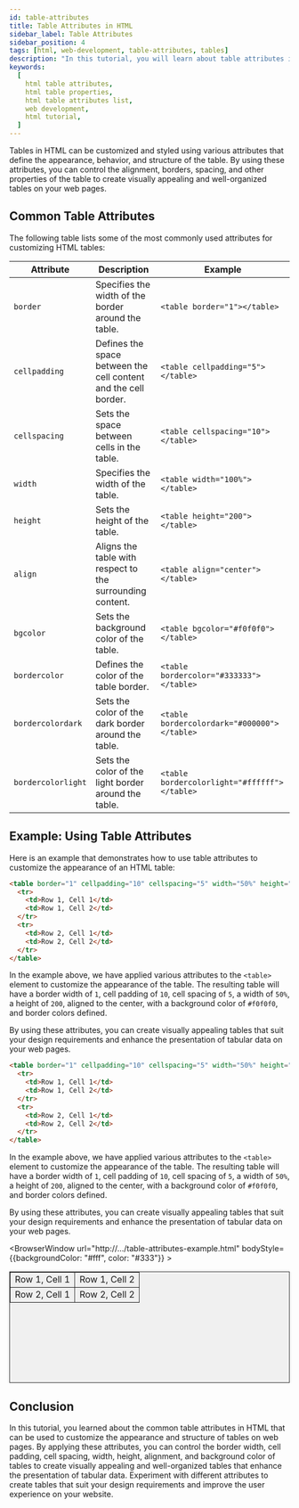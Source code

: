 ```yaml
---
id: table-attributes
title: Table Attributes in HTML
sidebar_label: Table Attributes
sidebar_position: 4
tags: [html, web-development, table-attributes, tables]
description: "In this tutorial, you will learn about table attributes in HTML. Table attributes define the appearance, behavior, and structure of tables on web pages."
keywords:
  [
    html table attributes,
    html table properties,
    html table attributes list,
    web development,
    html tutorial,
  ]
---
```


Tables in HTML can be customized and styled using various attributes that define the appearance, behavior, and structure of the table. By using these attributes, you can control the alignment, borders, spacing, and other properties of the table to create visually appealing and well-organized tables on your web pages.

<AdsComponent />

## Common Table Attributes

The following table lists some of the most commonly used attributes for customizing HTML tables:

| Attribute          | Description                                                     | Example                                      |
| ------------------ | --------------------------------------------------------------- | -------------------------------------------- |
| `border`           | Specifies the width of the border around the table.             | `<table border="1"></table>`                 |
| `cellpadding`      | Defines the space between the cell content and the cell border. | `<table cellpadding="5"></table>`            |
| `cellspacing`      | Sets the space between cells in the table.                      | `<table cellspacing="10"></table>`           |
| `width`            | Specifies the width of the table.                               | `<table width="100%"></table>`               |
| `height`           | Sets the height of the table.                                   | `<table height="200"></table>`               |
| `align`            | Aligns the table with respect to the surrounding content.       | `<table align="center"></table>`             |
| `bgcolor`          | Sets the background color of the table.                         | `<table bgcolor="#f0f0f0"></table>`          |
| `bordercolor`      | Defines the color of the table border.                          | `<table bordercolor="#333333"></table>`      |
| `bordercolordark`  | Sets the color of the dark border around the table.             | `<table bordercolordark="#000000"></table>`  |
| `bordercolorlight` | Sets the color of the light border around the table.            | `<table bordercolorlight="#ffffff"></table>` |

## Example: Using Table Attributes

Here is an example that demonstrates how to use table attributes to customize the appearance of an HTML table:

```html title="table-attributes-example.html"
<table border="1" cellpadding="10" cellspacing="5" width="50%" height="200" align="center" bgcolor="#f0f0f0" bordercolor="#333333" bordercolordark="#000000" bordercolorlight="#ffffff">
  <tr>
    <td>Row 1, Cell 1</td>
    <td>Row 1, Cell 2</td>
  </tr>
  <tr>
    <td>Row 2, Cell 1</td>
    <td>Row 2, Cell 2</td>
  </tr>
</table>
```

In the example above, we have applied various attributes to the `<table>` element to customize the appearance of the table. The resulting table will have a border width of `1`, cell padding of `10`, cell spacing of `5`, a width of `50%`, a height of `200`, aligned to the center, with a background color of `#f0f0f0`, and border colors defined.

By using these attributes, you can create visually appealing tables that suit your design requirements and enhance the presentation of tabular data on your web pages.


```html title="table-attributes-example.html"
<table border="1" cellpadding="10" cellspacing="5" width="50%" height="200" align="center" bgcolor="#f0f0f0" bordercolor="#333333" bordercolordark="#000000" bordercolorlight="#ffffff">
  <tr>
    <td>Row 1, Cell 1</td>
    <td>Row 1, Cell 2</td>
  </tr>
  <tr>
    <td>Row 2, Cell 1</td>
    <td>Row 2, Cell 2</td>
  </tr>
</table>
```

In the example above, we have applied various attributes to the `<table>` element to customize the appearance of the table. The resulting table will have a border width of `1`, cell padding of `10`, cell spacing of `5`, a width of `50%`, a height of `200`, aligned to the center, with a background color of `#f0f0f0`, and border colors defined.

By using these attributes, you can create visually appealing tables that suit your design requirements and enhance the presentation of tabular data on your web pages.

<BrowserWindow url="http://.../table-attributes-example.html" bodyStyle={{backgroundColor: "#fff", color: "#333"}} >

<table border="1" cellpadding="10" cellspacing="5" width="50%" height="200" align="center" bgcolor="#f0f0f0" bordercolor="#333333" bordercolordark="#000000" bordercolorlight="#ffffff">
  <tr>
    <td>Row 1, Cell 1</td>
    <td>Row 1, Cell 2</td>
  </tr>
  <tr>
    <td>Row 2, Cell 1</td>
    <td>Row 2, Cell 2</td>
  </tr>
</table>

</BrowserWindow>

## Conclusion

In this tutorial, you learned about the common table attributes in HTML that can be used to customize the appearance and structure of tables on web pages. By applying these attributes, you can control the border width, cell padding, cell spacing, width, height, alignment, and background color of tables to create visually appealing and well-organized tables that enhance the presentation of tabular data. Experiment with different attributes to create tables that suit your design requirements and improve the user experience on your website.